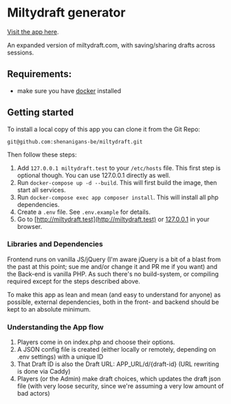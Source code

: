 # Miltydraft generator

[Visit the app here](https://milty.shenanigans.be/).

An expanded version of miltydraft.com, with saving/sharing drafts across sessions.

## Requirements: 
* make sure you have [docker](https://docs.docker.com/get-started/) installed

## Getting started

To install a local copy of this app you can clone it from the Git Repo: 

`git@github.com:shenanigans-be/miltydraft.git`

Then follow these steps:

1. Add `127.0.0.1 miltydraft.test` to your `/etc/hosts` file. This first step is optional though. You can use
   127.0.0.1 directly as well.
2. Run `docker-compose up -d --build`. This will first build the image, then start all services.
3. Run `docker-compose exec app composer install`. This will install all php dependencies.
4. Create a `.env` file. See `.env.example` for details.
5. Go to [http://miltydraft.test](http://miltydraft.test) or [127.0.0.1](127.0.0.1) in your browser.

### Libraries and Dependencies

Frontend runs on vanilla JS/jQuery (I'm aware jQuery is a bit of a blast from the past at this point; sue me and/or change it and PR me if you want) and the Back-end is vanilla PHP.
As such there's no build-system, or compiling required except for the steps described above.

To make this app as lean and mean (and easy to understand for anyone) as possible, external dependencies, both in the front- and backend should be kept to an absolute minimum. 

### Understanding the App flow

1. Players come in on index.php and choose their options. 
2. A JSON config file is created (either locally or remotely, depending on .env settings) with a unique ID
3. That Draft ID is also the Draft URL: APP_URL/d/{draft-id} (URL rewriting is done via Caddy)
4. Players (or the Admin) make draft choices, which updates the draft json file (with very loose security, since we're assuming a very low amount of bad actors)

